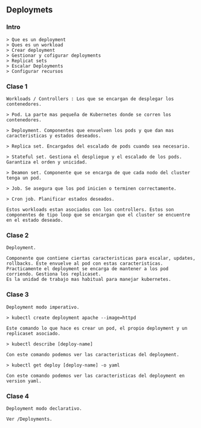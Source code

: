 ## Deploymets

### Intro

	> Que es un deployment
	> Ques es un workload
	> Crear deployment
	> Gestionar y cofigurar deployments
	> Replicat sets
	> Escalar Deployments
	> Configurar recursos

### Clase 1

	Workloads / Controllers : Los que se encargan de desplegar los contenedores.

	> Pod. La parte mas pequeña de Kubernetes donde se corren los contenedores.

	> Deployment. Componentes que envuelven los pods y que dan mas caracteristicas y estados deseados.

	> Replica set. Encargados del escalado de pods cuando sea necesario.

	> Stateful set. Gestiona el despliegue y el escalado de los pods. Garantiza el orden y unicidad.

	> Deamon set. Componente que se encarga de que cada nodo del cluster tenga un pod.

	> Job. Se asegura que los pod inicien o terminen correctamente.

	> Cron job. Planificar estados deseados.

	Estos workloads estan asociados con los controllers. Estos son componentes de tipo loop que se encargan que el cluster se encuentre en el estado deseado.


### Clase 2

	Deployment.

	Componente que contiene ciertas caracteristicas para escalar, updates, rollbacks. Este envuelve al pod con estas caracteristicas.
	Practicamente el deployment se encarga de mantener a los pod corriendo. Gestiona los replicaset.
	Es la unidad de trabajo mas habitual para manejar kubernetes.

### Clase 3

	Deployment modo imperativo.

	> kubectl create deployment apache --image=httpd

	Este comando lo que hace es crear un pod, el propio deployment y un replicaset asociado.

	> kubectl describe [deploy-name]

	Con este comando podemos ver las caracteristicas del deployment.

	> kubectl get deploy [deploy-name] -o yaml

	Con este comando podemos ver las caracteristicas del deployment en version yaml.

### Clase 4

	Deployment modo declarativo.

	Ver /Deployments.
